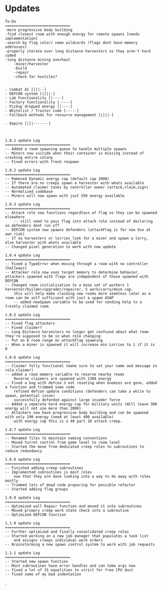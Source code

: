 # Updates

    To-Do
    ==============================
    -more progressive body building
    -find closest room with enough energy for remote spawns [needs implementation]
    -search by flag color/ name wildcards (flags dont have memory addresses)
    -properly iterate over long distance harvesters so they aren't hard coded
    -long distance mining overhaul
        -miner/harvester
        -build
        -repair
        -check for hostiles?
    
    
    - Combat AI [|||--]
    - DEFCON system [||||-]
    - Lab Functionality [|----]
    - Factory functionality [-----]
    - Pickup dropped energy [|----]
    - Whitelist / Traitor code [-----]
    - Fallback methods for resource management [||||-]

    - Empire [|||-------]



    1.0.1 update Log
    ==============================
    -- Added a room spawning queue to handle multiple spawns
    -- Miners now suicide when their container is missing instead of crashing entire colony
    -- Fixed errors with fresh respawn

    1.0.2 update Log
    ==============================
    -- Removed Dynamic energy cap (default cap 2000)
    -- If there are no creeps spawn a harvester with whats available
    -- Automated claimer tasks by controller owner (attack,claim,sign)
    -- Normalized codebase
    -- Miners will now spawn with just 550 energy available
    
    1.0.3 update Log
    ==============================
    -- Attack role now functions regardless of flag so they can be spawned elsewhere
        -- still need to pass flag into attack role instead of declaring so defenders dont run off
    -- DEFCON system now spawns defenders (attackFlag is for now Use at own risk)
    -- If no harvesters or lorries look for a miner and spawn a lorry, else harvester with whats available
    -- Changed pixel generation to work with new update

    1.0.4 update Log
    ==============================
    -- Fixed a TypeError when moving through a room with no controller [hallways]
    -- Attacker role now uses target memory to determine behavior, attackers spawned with flags are independent of those spawned with DEFCON
    -- Changed room initialization to a base set of workers 1 harvester/builder/upgrader/repairer, 5 work/carry/move cap.
        this will help make claiming new rooms more seemless later as a room can be self sufficient with just a spawn ASAP
        -- added newSpawn variable to be used for sending help to a freshly claimed room

    1.0.5 update Log
    ==============================
    -- Fixed flag attackers
    -- Fixed claimer?
    -- Long Distance harvesters no longer get confused about what room they're supposed to be in when role changing
    -- Put an 8 room range on attackFlag spawning
    -- When a miner is spawned it will increase min Lorries to 1 if it is 0

    1.0.6 update Log
    ==============================
    -- Claimer fully functional (make sure to set your name and message in role.claimer)
    -- added a room memory variable to reserve nearby rooms
        Reserve claimers are spawned with 1300 energy
    -- Fixed a bug with defcon 3 not reseting when enemies are gone, added a function and trimmed some code
        refined defcon update conditions (defenders can take a while to spawn, potential issue)
        successfully defended against large invader force
    -- Added a seperate hard energy cap for military units (Will leave 300 energy will not use more than 2000)
    -- Attackers now have progressive body building and can be spawned with only 190 energy (need at least 490 available)
        with energy cap this is a 40 part 10 attack creep.

    1.0.7 update Log
    ==============================
    -- Renamed files to maintain naming conventions
    -- Moved turret control from game level to room level
    -- Started the move from dedicated creep roles to subroutines to reduce redundancy

    1.0.8 update Log
    ==============================
    -- Finished adding creep subroutines
    -- Implemented subroutines in most roles
        now that they are done looking into a way to do away with roles mostly
    -- Trimmed lots of dead code preparing for possible refactor
    -- Started adding flag groups

    1.0.9 update Log
    ==============================
    -- Optimized wall Repair function and moved it into subroutines
    -- Moved primary creep work state check into a subroutine
    -- Optimized DEFCON function

    1.1.0 update Log
    ==============================
    -- Further optimized and finally consolidated creep roles
    -- Started working on a new job manager that populates a task list
        and assigns creeps individual work orders
    -- Brainstorming a new spawn control system to work with job requests

    1.1.1 update Log
    ==============================
    -- Started new spawn function
    -- Most subroutines have error handles and can take args now
    -- fixed a lot of JS equalities to strict for free CPU dust
    -- fixed some of my bad indentation

.
